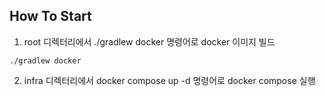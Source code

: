 ## How To Start

1. root 디렉터리에서 ./gradlew docker 명령어로 docker 이미지 빌드

```console
./gradlew docker
```

2. infra 디렉터리에서 docker compose up -d 명령어로 docker compose 실행
